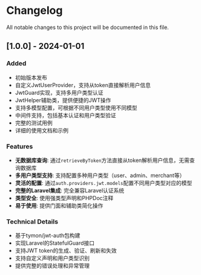 # Changelog

All notable changes to this project will be documented in this file.

## [1.0.0] - 2024-01-01

### Added
- 初始版本发布
- 自定义JwtUserProvider，支持从token直接解析用户信息
- JwtGuard实现，支持多用户类型认证
- JwtHelper辅助类，提供便捷的JWT操作
- 支持多模型配置，可根据不同用户类型使用不同模型
- 中间件支持，包括基本认证和用户类型验证
- 完整的测试用例
- 详细的使用文档和示例

### Features
- **无数据库查询**: 通过`retrieveByToken`方法直接从token解析用户信息，无需查询数据库
- **多用户类型支持**: 支持配置多种用户类型（user、admin、merchant等）
- **灵活的配置**: 通过`auth.providers.jwt.models`配置不同用户类型对应的模型
- **完整的Laravel集成**: 完全兼容Laravel认证系统
- **类型安全**: 使用强类型声明和PHPDoc注释
- **易于使用**: 提供门面和辅助类简化操作

### Technical Details
- 基于tymon/jwt-auth包构建
- 实现Laravel的StatefulGuard接口
- 支持JWT token的生成、验证、刷新和失效
- 支持自定义声明和用户类型识别
- 提供完整的错误处理和异常管理
